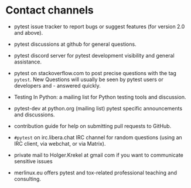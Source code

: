 # Contact channels

- pytest issue tracker to report bugs or suggest features (for version 2.0 and above).

- pytest discussions at github for general questions.

- pytest discord server for pytest development visibility and general assistance.

- pytest on stackoverflow.com to post precise questions with the tag `pytest`. New Questions will usually be seen by pytest users or developers and - answered quickly.

- Testing In Python: a mailing list for Python testing tools and discussion.

- pytest-dev at python.org (mailing list) pytest specific announcements and discussions.

- contribution guide for help on submitting pull requests to GitHub.

- `#pytest` on irc.libera.chat IRC channel for random questions (using an IRC client, via webchat, or via Matrix).

- private mail to Holger.Krekel at gmail com if you want to communicate sensitive issues

- merlinux.eu offers pytest and tox-related professional teaching and consulting.